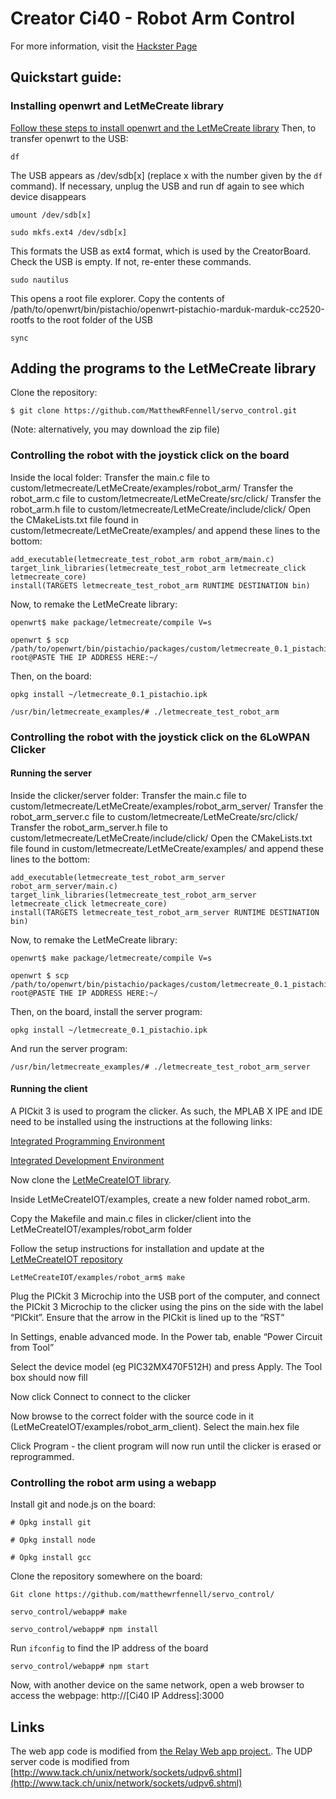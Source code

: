 # Creator Ci40 - Robot Arm Control
For more information, visit the [Hackster Page](https://www.hackster.io/imgtec/controlling-a-robotic-arm-using-the-creator-ci40-025127)
## Quickstart guide:
### Installing openwrt and LetMeCreate library
[Follow these steps to install openwrt and the LetMeCreate library](https://github.com/francois-berder/LetMeCreate)
Then, to transfer openwrt to the USB:
```
df
```
The USB appears as /dev/sdb[x] (replace x with the number given by the `df` command). If necessary, unplug the USB and run df again to see which device disappears
```
umount /dev/sdb[x]
```
```
sudo mkfs.ext4 /dev/sdb[x]
```
This formats the USB as ext4 format, which is used by the CreatorBoard. Check the USB is empty. If not, re-enter these commands.
```
sudo nautilus
```
This opens a root file explorer. Copy the contents of /path/to/openwrt/bin/pistachio/openwrt-pistachio-marduk-marduk-cc2520-rootfs to the root folder of the USB
```
sync
```
## Adding the programs to the LetMeCreate library

Clone the repository:
```
$ git clone https://github.com/MatthewRFennell/servo_control.git
```
(Note: alternatively, you may download the zip file)

### Controlling the robot with the joystick click on the board

Inside the local folder:
Transfer the main.c file to custom/letmecreate/LetMeCreate/examples/robot_arm/
Transfer the robot_arm.c file to custom/letmecreate/LetMeCreate/src/click/
Transfer the robot_arm.h file to custom/letmecreate/LetMeCreate/include/click/
Open the CMakeLists.txt file found in custom/letmecreate/LetMeCreate/examples/ and append these lines to the bottom:
```
add_executable(letmecreate_test_robot_arm robot_arm/main.c)
target_link_libraries(letmecreate_test_robot_arm letmecreate_click letmecreate_core)
install(TARGETS letmecreate_test_robot_arm RUNTIME DESTINATION bin)
```
Now, to remake the LetMeCreate library:
```
openwrt$ make package/letmecreate/compile V=s
```
```
openwrt $ scp /path/to/openwrt/bin/pistachio/packages/custom/letmecreate_0.1_pistachio.ipk root@PASTE THE IP ADDRESS HERE:~/
```
Then, on the board:
```
opkg install ~/letmecreate_0.1_pistachio.ipk
```
```
/usr/bin/letmecreate_examples/# ./letmecreate_test_robot_arm
```

### Controlling the robot with the joystick click on the 6LoWPAN Clicker
#### Running the server
Inside the clicker/server folder:
Transfer the main.c file to custom/letmecreate/LetMeCreate/examples/robot_arm_server/
Transfer the robot_arm_server.c file to custom/letmecreate/LetMeCreate/src/click/
Transfer the robot_arm_server.h file to custom/letmecreate/LetMeCreate/include/click/
Open the CMakeLists.txt file found in custom/letmecreate/LetMeCreate/examples/ and append these lines to the bottom:
```
add_executable(letmecreate_test_robot_arm_server robot_arm_server/main.c)
target_link_libraries(letmecreate_test_robot_arm_server letmecreate_click letmecreate_core)
install(TARGETS letmecreate_test_robot_arm_server RUNTIME DESTINATION bin)
```
Now, to remake the LetMeCreate library:
```
openwrt$ make package/letmecreate/compile V=s
```
```
openwrt $ scp /path/to/openwrt/bin/pistachio/packages/custom/letmecreate_0.1_pistachio.ipk root@PASTE THE IP ADDRESS HERE:~/
```
Then, on the board, install the server program:
```
opkg install ~/letmecreate_0.1_pistachio.ipk
```
And run the server program:
```
/usr/bin/letmecreate_examples/# ./letmecreate_test_robot_arm_server
```
#### Running the client
A PICkit 3 is used to program the clicker. As such, the MPLAB X IPE and IDE need to be installed using the instructions at the following links:

[Integrated Programming Environment](http://microchip.wikidot.com/ipe:installation)

[Integrated Development Environment](http://microchip.wikidot.com/mplabx:installation)

Now clone the [LetMeCreateIOT library](https://github.com/mtusnio/LetMeCreateIoT/).

Inside LetMeCreateIOT/examples, create a new folder named robot_arm.

Copy the Makefile and main.c files in clicker/client into the LetMeCreateIOT/examples/robot_arm folder

Follow the setup instructions for installation and update at the [LetMeCreateIOT repository](https://github.com/mtusnio/LetMeCreateIoT/)
```
LetMeCreateIOT/examples/robot_arm$ make
```

Plug the PICkit 3 Microchip into the USB port of the computer, and connect the PICkit 3 Microchip to the clicker using the pins on the side with the label “PICkit”. Ensure that the arrow in the PICkit is lined up to the “RST”

In Settings, enable advanced mode. In the Power tab, enable “Power Circuit from Tool”

Select the device model (eg PIC32MX470F512H) and press Apply. The Tool box should now fill

Now click Connect to connect to the clicker

Now browse to the correct folder with the source code in it (LetMeCreateIOT/examples/robot_arm_client). Select the main.hex file

Click Program - the client program will now run until the clicker is erased or reprogrammed.

### Controlling the robot arm using a webapp
Install git and node.js on the board:
```
# Opkg install git
```
```
# Opkg install node
```
```
# Opkg install gcc
```

Clone the repository somewhere on the board:
```
Git clone https://github.com/matthewrfennell/servo_control/
```
```
servo_control/webapp# make
```
```
servo_control/webapp# npm install
```
Run `ifconfig` to find the IP address of the board
```
servo_control/webapp# npm start
```

Now, with another device on the same network, open a web browser to access the webpage:
http://[Ci40 IP Address]:3000

## Links

The web app code is modified from [the Relay Web app project.](https://github.com/hugo-santos-imgtec/ci40_relay_webapp).
The UDP server code is modified from [http://www.tack.ch/unix/network/sockets/udpv6.shtml](http://www.tack.ch/unix/network/sockets/udpv6.shtml)
